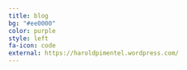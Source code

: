 ```yaml
---
title: blog
bg: "#ee0000"
color: purple
style: left
fa-icon: code
external: https://haroldpimentel.wordpress.com/
---
```

